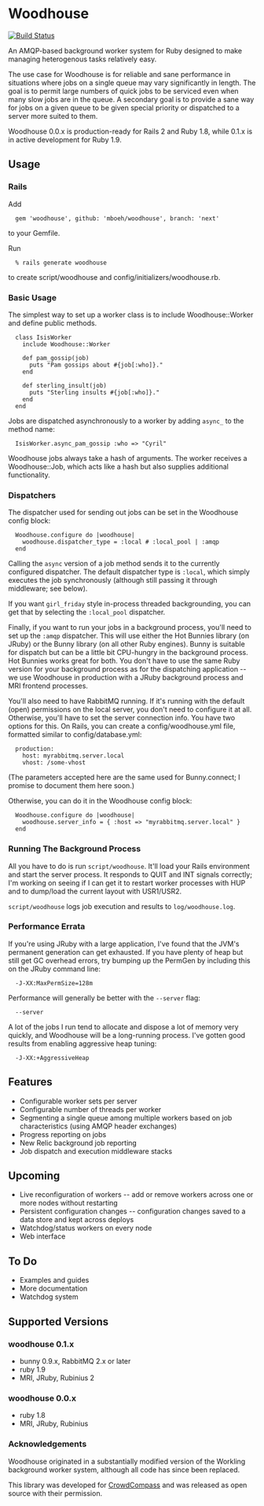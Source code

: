 # Woodhouse

[<img src="https://secure.travis-ci.org/mboeh/woodhouse.png?branch=master" alt="Build Status" />](http://travis-ci.org/mboeh/woodhouse)

An AMQP-based background worker system for Ruby designed to make managing heterogenous tasks relatively easy.

The use case for Woodhouse is for reliable and sane performance in situations where jobs on a single queue may vary significantly
in length. The goal is to permit large numbers of quick jobs to be serviced even when many slow jobs are in the queue. A secondary
goal is to provide a sane way for jobs on a given queue to be given special priority or dispatched to a server more suited to them.

Woodhouse 0.0.x is production-ready for Rails 2 and Ruby 1.8, while 0.1.x is in active development for Ruby 1.9.

## Usage

### Rails

Add

      gem 'woodhouse', github: 'mboeh/woodhouse', branch: 'next'

to your Gemfile.

Run
      
      % rails generate woodhouse

to create script/woodhouse and config/initializers/woodhouse.rb.

### Basic Usage

The simplest way to set up a worker class is to include Woodhouse::Worker and define public methods.

      class IsisWorker
        include Woodhouse::Worker

        def pam_gossip(job)
          puts "Pam gossips about #{job[:who]}."
        end

        def sterling_insult(job)
          puts "Sterling insults #{job[:who]}."
        end
      end

Jobs are dispatched asynchronously to a worker by adding `async_` to the method name:

      IsisWorker.async_pam_gossip :who => "Cyril"

Woodhouse jobs always take a hash of arguments. The worker receives a Woodhouse::Job, which acts like a hash
but also supplies additional functionality.

### Dispatchers

The dispatcher used for sending out jobs can be set in the Woodhouse config block:

      Woodhouse.configure do |woodhouse|
        woodhouse.dispatcher_type = :local # :local_pool | :amqp
      end
      
Calling the `async` version of a job method sends it to the currently configured dispatcher. The default dispatcher
type is `:local`, which simply executes the job synchronously (although still passing it through middleware; see below).

If you want `girl_friday` style in-process threaded backgrounding, you can get that by selecting the `:local_pool`
dispatcher.

Finally, if you want to run your jobs in a background process, you'll need to set up the `:amqp` dispatcher. This will
use either the Hot Bunnies library (on JRuby) or the Bunny library (on all other Ruby engines). Bunny is suitable for
dispatch but can be a little bit CPU-hungry in the background process. Hot Bunnies works great for both. You don't have
to use the same Ruby version for your background process as for the dispatching application -- we use Woodhouse in production
with a JRuby background process and MRI frontend processes.

You'll also need to have RabbitMQ running. If it's running with the default (open) permissions on the local server, you don't
need to configure it at all. Otherwise, you'll have to set the server connection info. You have two options for this. On Rails,
you can create a config/woodhouse.yml file, formatted similar to config/database.yml:

      production:
        host: myrabbitmq.server.local
        vhost: /some-vhost

(The parameters accepted here are the same used for Bunny.connect; I promise to document them here soon.)

Otherwise, you can do it in the Woodhouse config block:

      Woodhouse.configure do |woodhouse|
        woodhouse.server_info = { :host => "myrabbitmq.server.local" }
      end

### Running The Background Process

All you have to do is run `script/woodhouse`. It'll load your Rails environment and start the server process. It responds to QUIT
and INT signals correctly; I'm working on seeing if I can get it to restart worker processes with HUP and to dump/load the current
layout with USR1/USR2.

`script/woodhouse` logs job execution and results to `log/woodhouse.log`.

### Performance Errata

If you're using JRuby with a large application, I've found that the JVM's permanent generation can get exhausted. If you have
plenty of heap but still get GC overhead errors, try bumping up the PermGen by including this on the JRuby command line:

      -J-XX:MaxPermSize=128m

Performance will generally be better with the `--server` flag:

      --server

A lot of the jobs I run tend to allocate and dispose a lot of memory very quickly, and Woodhouse will be a long-running process.
I've gotten good results from enabling aggressive heap tuning:

      -J-XX:+AggressiveHeap

## Features

* Configurable worker sets per server
* Configurable number of threads per worker
* Segmenting a single queue among multiple workers based on job characteristics (using AMQP header exchanges)
* Progress reporting on jobs
* New Relic background job reporting
* Job dispatch and execution middleware stacks

## Upcoming 

* Live reconfiguration of workers -- add or remove workers across one or more nodes without restarting
* Persistent configuration changes -- configuration changes saved to a data store and kept across deploys
* Watchdog/status workers on every node
* Web interface

## To Do

* Examples and guides
* More documentation
* Watchdog system

## Supported Versions

### woodhouse 0.1.x

* bunny 0.9.x, RabbitMQ 2.x or later
* ruby 1.9
* MRI, JRuby, Rubinius 2

### woodhouse 0.0.x

* ruby 1.8
* MRI, JRuby, Rubinius

### Acknowledgements

Woodhouse originated in a substantially modified version of the Workling background worker system, although all code has since
been replaced.

This library was developed for [CrowdCompass](http://crowdcompass.com) and was released as open source with their permission.
